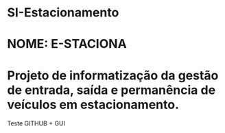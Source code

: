 # SI-Estacionamento
# NOME: E-STACIONA
# Projeto de informatização da gestão de entrada, saída e permanência de veículos em estacionamento.
Teste GITHUB + GUI
